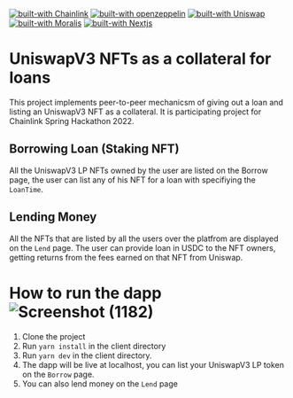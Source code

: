 [![built-with Chainlink](https://img.shields.io/badge/built%20with-Chainlink-4045C9)](https://nextjs.org/)
[![built-with openzeppelin](https://img.shields.io/badge/built%20with-OpenZeppelin-3677FF)](https://docs.openzeppelin.com/)
[![built-with Uniswap](https://img.shields.io/badge/built%20with-Uniswap-D656D2)](https://github.com/Uniswap)
[![built-with Moralis](https://img.shields.io/badge/built%20with-Moralis-749FDB)](https://moralis.io/)
[![built-with Nextjs](https://img.shields.io/badge/built%20with-Nextjs-04020D)](https://nextjs.org/)

# UniswapV3 NFTs as a collateral for loans

This project implements peer-to-peer mechanicsm of giving out a loan and listing an UniswapV3 NFT as a collateral.
It is participating project for Chainlink Spring Hackathon 2022.

## Borrowing Loan (Staking NFT)

All the UniswapV3 LP NFTs owned by the user are listed on the Borrow page, the user can list any of his NFT for a loan with specifiying the `LoanTime`.
## Lending Money

All the NFTs that are listed by all the users over the platfrom are displayed on the `Lend` page.
The user can provide loan in USDC to the NFT owners, getting returns from the fees earned on that NFT from Uniswap.



# How to run the dapp![Screenshot (1182)](https://user-images.githubusercontent.com/77496267/170834392-3f10da44-dbcc-4b30-acd6-7a4e53a7ec01.png)

1. Clone the project
2. Run `yarn install` in the client directory
4. Run `yarn dev` in the client directory.
5. The dapp will be live at localhost, you can list your UniswapV3 LP token on the `Borrow` page.
6. You can also lend money on the `Lend` page 


